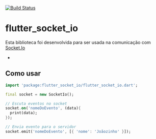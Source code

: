 [![Build Status](https://travis-ci.org/dart-lang/http.svg?branch=master)](https://travis-ci.org/dart-lang/http)

# flutter_socket_io

Esta biblioteca foi desenvolvida para ser usada na comunicação com [Socket.Io][]

* [Socket.Io]: https://socket.io/

## Como usar

```dart
import 'package:flutter_socket_io/flutter_socket_io.dart';

final socket = new SocketIo();

// Escuta eventos no socket
socket.on('nomeDoEvento', (data){
  print(data);
});

// Envia evento para o servidor
socket.emit('nomeDoEvento', [{ 'nome': 'Joãozinho' }]);

```